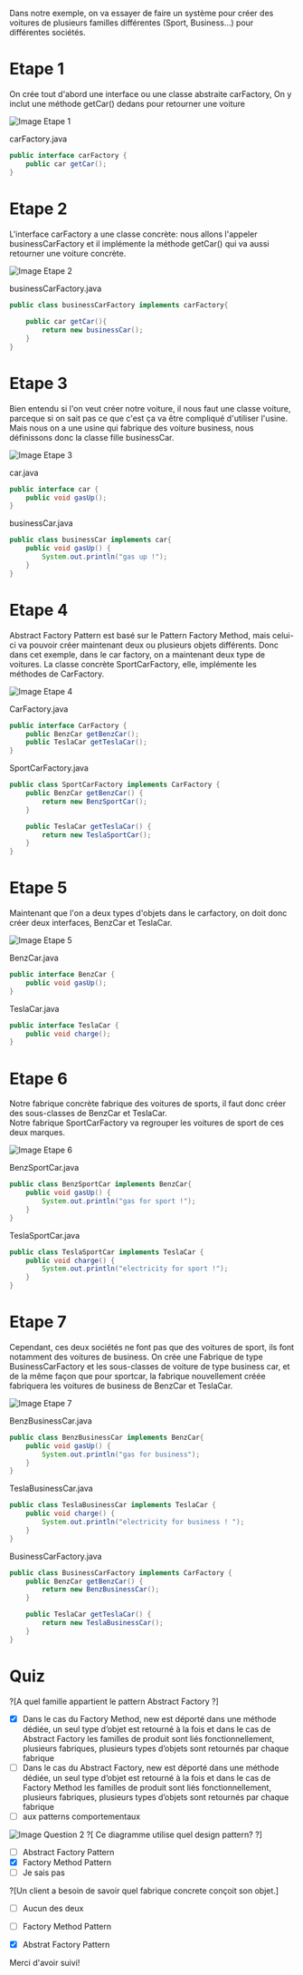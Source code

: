 Dans notre exemple, on va essayer de faire un système pour créer des voitures de plusieurs familles différentes (Sport, Business...) pour différentes sociétés.

# Etape 1

On crée tout d'abord une interface ou une classe abstraite carFactory,
On y inclut une méthode getCar()  dedans pour retourner une voiture

![Image Etape 1](https://img4.hostingpics.net/pics/954371237183495200081683688521437108332n.png)

carFactory.java
```java
public interface carFactory {
	public car getCar();
}
```


# Etape 2

L'interface carFactory a une classe concrète: nous allons l'appeler businessCarFactory et il implémente la méthode getCar() qui va aussi retourner une voiture concrète.

![Image Etape 2](https://img4.hostingpics.net/pics/2552094601.png)

businessCarFactory.java
```java
public class businessCarFactory implements carFactory{
	
	public car getCar(){
		return new businessCar();
	}
}
```


# Etape 3

Bien entendu si l'on veut créer notre voiture, il nous faut une classe voiture, parceque si on sait pas ce que c'est ça va être compliqué d'utiliser l'usine. Mais nous on a une usine qui fabrique des voiture business, nous définissons donc la classe fille businessCar.

![Image Etape 3](https://img4.hostingpics.net/pics/5094513802.png)

car.java
```java
public interface car {
	public void gasUp();
}
```

businessCar.java
```java
public class businessCar implements car{
	public void gasUp() {
        System.out.println("gas up !");
    }
}
```

# Etape 4

Abstract Factory Pattern est basé sur le Pattern Factory Method, mais celui-ci va pouvoir créer maintenant deux ou plusieurs objets différents.
Donc dans cet exemple, dans le car factory, on a maintenant deux type de voitures.
La classe concrète SportCarFactory, elle, implémente les méthodes de CarFactory.

![Image Etape 4](https://img4.hostingpics.net/pics/976063820.png)

CarFactory.java
```java
public interface CarFactory {
	public BenzCar getBenzCar();
    public TeslaCar getTeslaCar();
}
```
SportCarFactory.java
```java
public class SportCarFactory implements CarFactory {
    public BenzCar getBenzCar() {
        return new BenzSportCar();
    }

    public TeslaCar getTeslaCar() {
        return new TeslaSportCar();
    }
}
```
# Etape 5

Maintenant que l'on a deux types d'objets dans le carfactory, on doit donc créer deux interfaces, BenzCar et TeslaCar.

![Image Etape 5](https://img4.hostingpics.net/pics/787834811.png)

BenzCar.java
```java
public interface BenzCar {
	public void gasUp();
}
```
TeslaCar.java
```java
public interface TeslaCar {
	public void charge();
}
```
# Etape 6

Notre fabrique concrète fabrique des voitures de sports, il faut donc créer des sous-classes de BenzCar et TeslaCar.  
Notre fabrique SportCarFactory va regrouper les voitures de sport de ces deux marques.

![Image Etape 6](https://img4.hostingpics.net/pics/154823682.png)

BenzSportCar.java
```java
public class BenzSportCar implements BenzCar{
	public void gasUp() {
        System.out.println("gas for sport !");
    }
}
```
TeslaSportCar.java
```java
public class TeslaSportCar implements TeslaCar {
    public void charge() {
        System.out.println("electricity for sport !");
    }
}
```
# Etape 7

Cependant, ces deux sociétés ne font pas que des voitures de sport, ils font notamment des voitures de business. 
On crée une Fabrique de type BusinessCarFactory et les sous-classes de voiture de type business car, et de la même façon que pour sportcar, la fabrique nouvellement créée fabriquera les voitures de business de BenzCar et TeslaCar.

![Image Etape 7](https://img4.hostingpics.net/pics/372427443.png)

BenzBusinessCar.java
```java
public class BenzBusinessCar implements BenzCar{
	public void gasUp() {
        System.out.println("gas for business");
    }
}
```
TeslaBusinessCar.java
```java
public class TeslaBusinessCar implements TeslaCar {
    public void charge() {
        System.out.println("electricity for business ! ");
    }
}
```
BusinessCarFactory.java
```java
public class BusinessCarFactory implements CarFactory {
    public BenzCar getBenzCar() {
        return new BenzBusinessCar();
    }

    public TeslaCar getTeslaCar() {
        return new TeslaBusinessCar();
    }
}
```
# Quiz

?[A quel famille appartient le pattern Abstract Factory  ?]
-[X] Dans le cas du Factory Method, new est déporté dans une méthode dédiée, un seul type d’objet est retourné à la fois et dans le cas de Abstract Factory les familles de produit sont liés fonctionnellement, plusieurs fabriques, plusieurs types d’objets sont retournés par chaque fabrique
-[ ] Dans le cas du Abstract Factory, new est déporté dans une méthode dédiée, un seul type d’objet est retourné à la fois et dans le cas de Factory Method les familles de produit sont liés fonctionnellement, plusieurs fabriques, plusieurs types d’objets sont retournés par chaque fabrique
-[ ] aux patterns comportementaux 

![Image Question 2](https://img4.hostingpics.net/pics/870935rtz.png)
?[ Ce diagramme utilise quel design pattern? ?]
-[ ] Abstract Factory Pattern
-[X] Factory Method Pattern
-[ ] Je sais pas

?[Un client a besoin de savoir quel fabrique concrete conçoit son objet.]
-[ ] Aucun des deux
-[ ] Factory Method Pattern
-[X] Abstrat Factory Pattern




Merci d'avoir suivi!
